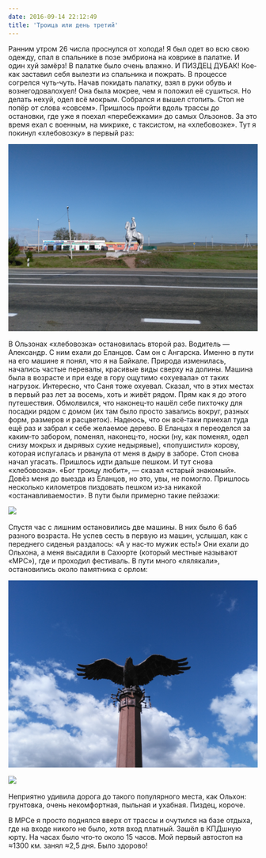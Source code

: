 ```yaml
---
date: 2016-09-14 22:12:49
title: 'Троица или день третий'
---
```


Ранним утром 26 числа проснулся от холода! Я был одет во всю свою одежду, спал в спальнике в позе
эмбриона на коврике в палатке. И один хуй замёрз! В палатке было очень влажно. И ПИЗДЕЦ ДУБАК!
Кое‐как заставил себя вылезти из спальника и пожрать. В процессе согрелся чуть‐чуть. Начав покидать
палатку, взял в руки обувь и вознегодовалохуел! Она была мокрее, чем я положил её сушиться. Но
делать нехуй, одел всё мокрым. Собрался и вышел стопить. Стоп не попёр от слова «совсем». Пришлось
пройти вдоль трассы до остановки, где уже я поехал «перебежками» до самых Ользонов. За это время
ехал с военным, на микрике, с таксистом, на «хлебовозке». Тут я покинул «хлебовозку» в первый раз:

![](IMG_20160826_084320.jpg)

В Ользонах «хлебовозка» остановилась второй раз. Водитель — Александр. С ним ехали до Еланцов. Сам
он с Ангарска. Именно в пути на его машине я понял, что я на Байкале. Природа изменилась, начались
частые перевалы, красивые виды сверху на долины. Машина была в возрасте и при езде в гору ощутимо
«охуевала» от таких нагрузок. Интересно, что Саня тоже охуевал. Сказал, что в этих местах в первый
раз лет за восемь, хоть и живёт рядом. Прям как я до этого путешествия. Обмолвился, что наконец‐то
нашёл себе пихточку для посадки рядом с домом (их там было просто завались вокруг, разных форм,
размеров и расцветок). Надеюсь, что он всё‐таки приехал туда ещё раз и забрал к себе желаемое
дерево. В Еланцах я переоделся за каким‐то забором, поменял, наконец‐то, носки (ну, как поменял,
одел снизу мокрых и дырявых сухие недырявые), «попушистил» корову, которая испугалась и рванула от
меня в дыру в заборе. Стоп снова начал угасать. Пришлось идти дальше пешком. И тут снова
«хлебовозка». «Бог троицу любит», — сказал «старый знакомый». Довёз меня до выезда из Еланцов, но
это, увы, не помогло. Пришлось несколько километров пиздовать пешком из‐за никакой
«останавливаемости». В пути были примерно такие пейзажи:

![](IMG_20160826_130042.jpg)

Спустя час с лишним остановились две машины. В них было 6 баб разного возраста. Не успев сесть в
первую из машин, услышал, как с переднего сиденья раздалось: «А у нас‐то мужик есть!» Они ехали до
Ольхона, а меня высадили в Сахюрте (который местные называют «МРС»), где и проходил фестиваль. В
пути много «лялякали», остановились около памятника с орлом:

![](IMG_20160826_140235.jpg)

![](IMG_20160826_140040.jpg)

Неприятно удивила дорога до такого популярного места, как Ольхон: грунтовка, очень некомфортная,
пыльная и ухабная. Пиздец, короче.

В МРСе я просто поднялся вверх от трассы и очутился на базе отдыха, где на входе никого не было,
хотя вход платный. Зашёл в КПДшную юрту. На часах было что‐то около 15 часов. Мой первый автостоп на
≈1300 км. занял ≈2,5 дня. Было здорово!
